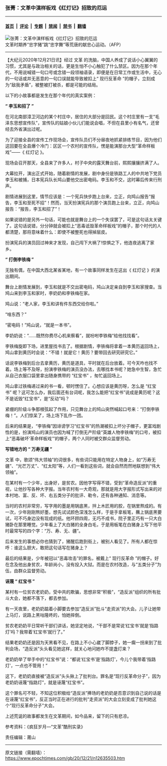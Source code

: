 ### 张菁：文革中演样板戏《红灯记》招致的厄运

---

#### [首页](../../../..?n12635503) &nbsp;|&nbsp; [评论](../../../../../epoch-comment?n12635503) &nbsp;|&nbsp; [专题](../../../../../epoch-special?n12635503) &nbsp;|&nbsp; [禁闻](../../../../../epoch-news?n12635503) &nbsp;|&nbsp; [禁书](../../../../../books?n12635503) &nbsp;|&nbsp; [翻墙](https://github.com/gfw-breaker/nogfw/blob/master/README.md?n12635503)


<div><img alt="张菁：文革中演样板戏《红灯记》招致的厄运" class="attachment-djy_600_400 size-djy_600_400 wp-post-image" src="https://i.epochtimes.com/assets/uploads/2020/12/1207290947181944-600x400.jpg"/>
<div class="caption">
 文革时期养“忠字猪”跳“忠字舞”等荒唐的献忠心运动。（AFP）
</div></div><hr/><div class="post_content" id="artbody" itemprop="articleBody">
 <!-- article content begin -->
 <p>
  【大纪元2020年12月21日讯】经过
  <ok href="https://www.epochtimes.com/gb/tag/%E6%96%87%E9%9D%A9.html">
   文革
  </ok>
  的洗脑，中国人养成了说话小心翼翼的习惯，尤其是与政治相关的话，更是生怕不小心触犯了什么禁区。因为在那个年代，不用说喊错一句口号或念错一段领袖语录，即便是在日常工作或生活中，无心的一句话或并无恶意的一句口误就能导致被扣上“
  <ok href="https://www.epochtimes.com/gb/tag/%E7%8E%B0%E8%A1%8C%E5%8F%8D%E9%9D%A9%E5%91%BD.html">
   现行反革命
  </ok>
  ”的帽子，立刻成为“敌我矛盾”，被整被打被杀，都是可能的结局。
 </p>
 <p>
  以下的小故事都是发生在那个年代的真实案例：
 </p>
 <p>
  <strong>
   “
  </strong>
  <strong>
   李玉和招了
  </strong>
  <strong>
   ”
  </strong>
 </p>
 <p>
  在河北南部漳卫河边的某个村庄中，居住的大部分是回民。这个村庄里有一支“毛泽东思想宣传队”，宣传队的姑娘小伙儿们能说会唱，不但在县里小有名气，还曾经去外省演出过呢。
 </p>
 <p>
  为了迎接全县的宣传工作现场会，宣传队员们不分昼夜地抓紧排练节目，因为他们这回要在全县爆个冷门：区区一个农村的宣传队，愣是能演那台大型“革命样板戏”——《
  <ok href="https://www.epochtimes.com/gb/tag/%E7%BA%A2%E7%81%AF%E8%AE%B0.html">
   红灯记
  </ok>
  》。
 </p>
 <p>
  现场会召开那天，全县来了许多人，村子中央的露天舞台前，熙熙攘攘挤满了人。
 </p>
 <p>
  大幕拉开，演出正式开始，随着剧情的发展，剧中身份是铁路工人的中共地下党员李玉和被捕，日本宪兵队长鸠山要他交出密电码。李玉和不交，这时幕后传来行刑声。
 </p>
 <p>
  剧情进展到这里，情节应该是：一个宪兵快步跑上台来，立正，向鸠山报告“报告，李玉和至死不招”！然而，当天扮演宪兵的那个演员跑上台来，立正，向鸠山报告：“报告，李玉和招了”！
 </p>
 <p>
  如果说错的是另外一句话，可能也就是舞台上的一个失误罢了，可是这句话太关键了。这句话说错，分分钟就会被扣上“恶毒诋毁革命样板戏”的帽子，那个时代的人都清楚，那将意味着什么：即使不被整死也得掉层皮。
 </p>
 <p>
  扮演宪兵的演员回过神来才发现，自己闯下大祸了!惊惧之下，他连夜逃离了家乡。
 </p>
 <p>
  <strong>
   “
  </strong>
  <strong>
   打倒李铁梅
  </strong>
  <strong>
   ”
  </strong>
 </p>
 <p>
  无独有偶，在中国大西北某省某地，有一个故事同样发生在这出《
  <ok href="https://www.epochtimes.com/gb/tag/%E7%BA%A2%E7%81%AF%E8%AE%B0.html">
   红灯记
  </ok>
  》的演出期间。
 </p>
 <p>
  舞台上剧情发展到，李玉和就是不交出密电码，鸠山决定亲自到李玉和家搜查。当鸠山来到李玉和家时，李奶奶和李铁梅在家。
 </p>
 <p>
  鸠山说：“老人家，李玉和讲有件东西交给你啦。”
 </p>
 <p>
  “啥东西？”
 </p>
 <p>
  “密电码！”鸠山说，“就是一本书”。
 </p>
 <p>
  李奶奶说：“……既然你费尽心机来察看”，就吩咐李铁梅“给他找找看”。
 </p>
 <p>
  李铁梅旋即下场，进里屋找书去了。根据剧情，李铁梅将拿着一本黄历返回场上，鸠山拿到黄历时会说：“不错！就是它！黄历？要带回去研究研究它。”
 </p>
 <p>
  话说李铁梅到后台去拿黄历，黄历是道具，平时就在后台放着。可今天咋也找不着。场上等不及呀，扮演李铁梅的演员没办法，去哪找本书呢？她急中生智，急忙从自己衣服口袋里拿出随身携带的
  <ok href="https://www.epochtimes.com/gb/tag/%E2%80%9C%E7%BA%A2%E5%AE%9D%E4%B9%A6%E2%80%9D.html">
   “红宝书”
  </ok>
  ，匆忙返回场上。
 </p>
 <p>
  鸠山拿过铁梅递过来的书一看，顿时愣住了。心想应该是黄历呀，怎么是
  <ok href="https://www.epochtimes.com/gb/tag/%E2%80%9C%E7%BA%A2%E5%AE%9D%E4%B9%A6%E2%80%9D.html">
   “红宝书”
  </ok>
  呢？这可怎么办，我后面还有台词呢，我怎么能把“红宝书”说成是黄历呢？这不是诋毁“红宝书”，是“反动”吗？
 </p>
 <p>
  紧绷的阶级斗争那根弦起了作用，只见舞台上的鸠山突然喊起口号来：“打倒李铁梅！”。人们惊呆了，场上场下乱作一团。
 </p>
 <p>
  后来的结果是，“李铁梅”因诽谤学习“红宝书”的热潮被扣上坏分子帽子，更富戏剧性的是，扮演鸠山的演员也因为喊了打倒无产阶级“英雄人物李铁梅”的口号，被扣上“恶毒破坏‘革命样板戏’”的帽子，两个人同时被交群众监督劳动。
 </p>
 <p>
  <strong>
   写错地方的
  </strong>
  <strong>
   “
  </strong>
  <strong>
   万寿无疆
  </strong>
  <strong>
   ”
  </strong>
 </p>
 <p>
  <ok href="https://www.epochtimes.com/gb/tag/%E6%96%87%E9%9D%A9.html">
   文革
  </ok>
  中，歌颂“伟大领袖”的词很多，有些词只能用在特定人物身上，如“万寿无疆”、“光芒万丈”、“红太阳”等，人们一看到这些词，就会自然而然地联想到“伟大领袖”。
 </p>
 <p>
  在某村有一个少年，出身好，是贫农。因他字写得不错，受到“革命造反派”的重视，让他抄写各种大字报。当年农村有一大奇观，那就是用大字报形式写出来的对本村地、富、反、坏、右五类分子的批评、勒令，还有各种通知、消息等。
 </p>
 <p>
  当时的农村非常穷，写字用的墨是用锅底黑，拌上木匠用的胶，在锅里熬成的。有一次，少年刚刚熬好墨，想先试试颜色深浅怎么样，于是手拿板笔，蘸上锅底黑要试，可不巧身边没有现成的纸。他环顾四周，无巧不成书，院子里正巧有一只大白猪卧在那里睡觉。少年看上了大白猪的全身白毛，于是用板笔在白猪身上写下他平时最常写的四个字：“万、寿、无、疆”。
 </p>
 <p>
  后来发生的事想必你也猜到了，猪醒后跑到街上，被别人看见了。所有人都在惊呼：谁这么胆大，敢把这句话写在猪身上？
 </p>
 <p>
  最后的结果是，少年被冠以“恶毒攻击”的罪名，被戴上“
  <ok href="https://www.epochtimes.com/gb/tag/%E7%8E%B0%E8%A1%8C%E5%8F%8D%E9%9D%A9%E5%91%BD.html">
   现行反革命
  </ok>
  ”的帽子。好在念及他出身贫农，年龄尚小，没有投入大狱。而是在农村改造，与“五类分子”为伍，由群众监督劳动。
 </p>
 <p>
  <strong>
   诬蔑
  </strong>
  <strong>
   “
  </strong>
  <strong>
   红宝书
  </strong>
  <strong>
   ”
  </strong>
 </p>
 <p>
  某村有一位贫农老奶奶，受中共的欺骗，思想非常“积极”，“造反派”组织的所有批斗大会，她都不落下，都去参加。
 </p>
 <p>
  有一天夜里，老奶奶踮着小脚要去参加“造反派”批斗“走资派”的大会。儿子让她带上马灯，说路上黑咕隆咚的，怕她摔倒。
 </p>
 <p>
  贫农老奶奶平日常听干部们讲话，她坚定地说，“干部不是常说‘红宝书’就是‘指路灯’吗？我带着‘红宝书’就行了。”
 </p>
 <p>
  结果老奶奶还是因为天黑看不见，在路上不小心崴了脚脖子，她一瘸一拐来到了批判会场，“造反派”头头看见她这样，就关心地问她咋不提盏灯来？
 </p>
 <p>
  老奶奶举了举手中的“红宝书”说：“都说‘红宝书’是‘指路灯’，今儿个我带着‘指路灯’，一点也不管用！”
 </p>
 <p>
  这下，老奶奶直接被“造反派”头头揪上了批判台。罪名是“现行反革命分子”，因为老奶奶诬蔑“指路灯”，就是诬蔑“红宝书”。
 </p>
 <p>
  这个罪名可不轻，不知这位积极给“造反派”捧场的老奶奶是否意识到自己说的话是在诬蔑“红宝书”，反正当时正在进行的批判“走资派”的大会立刻变成了批判她这个“现行反革命分子”大会。
 </p>
 <p>
  上述荒诞的故事都发生在文革期间，如今品来，留下的只有悲凉。
 </p>
 <p>
  参考资料：《疯狂岁月—“文革”酷刑实录》
 </p>
 <p>
  责任编辑：莆山
 </p>
 <!-- article content end -->
 <div id="below_article_ad">
 </div>
</div>


---

原文链接（需翻墙）：https://www.epochtimes.com/gb/20/12/21/n12635503.htm